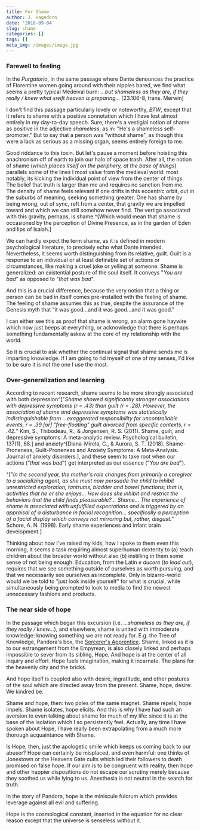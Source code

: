 ```yaml
---
title: For Shame
author: J. Hagedorn
date: '2018-09-04'
slug: shame
categories: []
tags: []
meta_img: /images/image.jpg
---
```


### Farewell to feeling

In the *Purgatorio*, in the same passage where Dante denounces the practice of Florentine women going around with their nipples bared, we find what seems a pretty typical Medeival burn: *...but shameless as they are, if they really / knew what swift heaven is preparing...* [23.106-8, trans. Merwin]  

I don't find this passage particularly lovely or noteworthy, *BTW*, except that it refers to shame with a positive connotation which I have lost almost entirely in my day-to-day speech. Sure, there's a vestigial notion of shame as positive in the adjective *shameless*, as in: "He's a shameless self-promoter."  But to say that a person was "without shame", as though this were a lack as serious as a missing organ, seems entirely foreign to me. 

Good riddance to this toxin.  But let's pause a moment before hoisting this anachronism off of earth to join our halo of space trash.  After all, the notion of shame (*which places itself on the periphery, at the base of things*) parallels some of the lines I most value from the medieval world: most notably, its kicking the individual point of view from the center of things.  The belief that truth is larger than me and requires no sanction from me. The density of shame feels relevant if one drifts in this eccentric orbit, out in the suburbs of meaning, seeking something greater.  One has shame by being wrong, out of sync, reft from a center, that gravity we are impelled toward and which we can still somehow never find.  The vertigo associated with this gravity, perhaps, is shame.^[Which would mean that shame is occasioned by the perception of Divine Presence, as in the garden of Eden and lips of Isaiah.]

We can hardly expect the term shame, as it is defined in modern psychological literature, to precisely echo what Dante intended.  Nevertheless, it seems worth distinguishing from its relative, guilt. Guilt is a response to an individual or at least definable set of actions or circumstances, like making a cruel joke or yelling at someone.  Shame is generalized: an existential posture of the soul itself.  It conveys "*You are bad*" as opposed to "*that was bad*".

And this is a crucial difference, because the very notion that a thing or person can be bad in itself comes pre-installed with the feeling of shame.  The feeling of shame assumes this as true, despite the assurance of the Genesis myth that "it was good...and it was good...and it was good."  

I can either see this as proof that shame is wrong, an alarm gone haywire which now just beeps at everything, or acknowledge that there is perhaps something fundamentally askew at the core of my relationship with the world.

So it is crucial to ask whether the continual signal that shame sends me is imparting knowledge.  If I am going to rid myself of one of my senses, I'd like to be sure it is not the one I use the most.

### Over-generalization and learning

According to recent research, shame seems to be more strongly associated with both depression^["*Shame showed significantly stronger associations with depressive symptoms (r = .43) than guilt (r = .28). However, the association of shame and depressive symptoms was statistically indistinguishable from ...exaggerated responsibility for uncontrollable events, r = .39 [or] "free-floating" guilt divorced from specific contexts, r = .42.*"  Kim, S., Thibodeau, R., & Jorgensen, R. S. (2011). Shame, guilt, and depressive symptoms: A meta-analytic review. Psychological bulletin, 137(1), 68.] and anxiety^[Diana-Mirela, C., & Aurora, S. T. (2018). Shame-Proneness, Guilt-Proneness and Anxiety Symptoms: A Meta-Analysis. Journal of anxiety disorders.], and these seem to take root when our actions ("*that was bad*") get interpreted as our essence ("*You are bad*").

^["*In the second year, the mother's role changes from primarily a caregiver to a socializing agent, as she must now persuade the child to inhibit unrestricted exploration, tantrums, bladder and bowel functions; that is, activities that he or she enjoys... How does she inhibit and restrict the behaviors that the child finds pleasurable?... Shame... The experience of shame is associated with unfulfilled expectations and is triggered by an appraisal of a disturbance in facial recognition... specifically a perception of a facial display which conveys not mirroring but, rather, disgust.*" Schore, A. N. (1998). Early shame experiences and infant brain development.]

Thinking about how I've raised my kids, how I spoke to them even this morning, it seems a task requiring almost superhuman dexterity to (a) teach children about the broader world without also (b) instilling in them some sense of not being enough. Education, from the Latin *e ducere* (*to lead out*), requires that we see something outside of ourselves as worth pursuing, and that we necessarily see ourselves as incomplete.  Only in bizarro-world would we be told to "just look inside yourself" for what is crucial, while simultaneously being prompted to look to media to find the newest unnecessary fashions and products.

### The near side of hope

In the passage which began this excursion (i.e. *...shameless as they are, if they really / knew...*), and elsewhere, shame is united with immoderate knowledge: knowing something we are not ready for.  E.g. the Tree of Knowledge, Pandora's box, the [Sorcerer's Apprentice](https://en.wikipedia.org/wiki/Sorcerer%27s_Apprentice).  Shame, linked as it is to our estrangement from the Empyrean, is also closely linked and perhaps impossible to sever from its sibling, Hope. And hope is at the center of all inquiry and effort. Hope fuels imagination, making it incarnate. The plans for the heavenly city and the bricks.

And hope itself is coupled also with desire, ingratitude, and other postures of the soul which are directed away from the present. Shame, hope, desire: We kindred be.

Shame and hope, then: two poles of the same magnet. Shame repels, hope impels. Shame isolates, hope elicits.  And this is why I have had such an aversion to even talking about shame for much of my life: since it is at the base of the isolation which I so persistently feel.  Actually, any time I have spoken about Hope, I have really been extrapolating from a much more thorough acquaintance with Shame.

Is Hope, then, just the apologetic smile which keeps us coming back to our abuser?  Hope can certainly be misplaced, and even harmful: one thinks of Jonestown or the Heavens Gate cults which led their followers to death promised on false hope. If our aim is to be congruent with reality, then hope and other happier dispositions do not escape our scrutiny merely because they soothed us while lying to us.  Anesthesia is not neutral in the search for truth.

In the story of Pandora, hope is the miniscule fulcrum which provides leverage against all evil and suffering.

Hope is the cosmological constant, inserted in the equation for no clear reason except that the universe is senseless without it.


